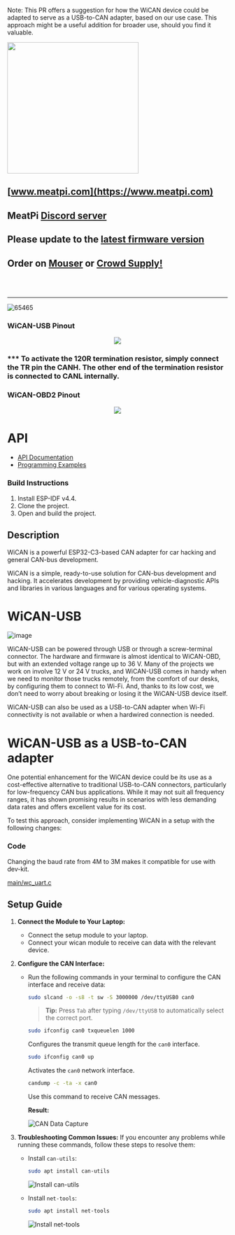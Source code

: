 Note: This PR offers a suggestion for how the WiCAN device could be adapted to serve as a USB-to-CAN adapter, based on our use case. This approach might be a useful addition for broader use, should you find it valuable.



<img src="https://github.com/slimelec/ollie-hw/blob/master/images/mpi_logo.png" width=300>

[www.meatpi.com](https://www.meatpi.com)
---
## MeatPi [Discord server](https://discord.gg/WXy8KQCE7V)
## Please update to the [latest firmware version](https://github.com/meatpiHQ/wican-fw/releases/)

## Order on [**Mouser**](https://www.mouser.com/c/?m=MeatPi) or [**Crowd Supply!**](https://www.crowdsupply.com/meatpi-electronics/wican)

<br/><br/>

---
![65465](https://github.com/meatpiHQ/wican-fw/assets/94690098/537b5062-cb8a-485f-9354-6c351d08aa49)

### WiCAN-USB Pinout

<p align="center">
<img src="https://user-images.githubusercontent.com/94690098/218081136-fc3da520-1851-497e-90dc-ccc5d6543f1f.png" >
</p>

### *** To activate the 120R termination resistor, simply connect the TR pin the CANH. The other end of the termination resistor is connected to CANL internally.


### WiCAN-OBD2 Pinout

<p align="center">
<img src="https://user-images.githubusercontent.com/94690098/182854687-911bae04-9bdd-4947-8363-e088e278b3b8.png" >
</p>

# **API**

- [API Documentation](https://drive.google.com/drive/folders/1qJelUAHGrn_YbNIP0Jk_KmNENG-hKbtl?usp=sharing)
- [Programming Examples](https://github.com/meatpiHQ/programming_examples/tree/master/CAN)

### Build Instructions

1. Install ESP-IDF v4.4.
2. Clone the project.
3. Open and build the project.

## Description

WiCAN is a powerful ESP32-C3-based CAN adapter for car hacking and general CAN-bus development.

WiCAN is a simple, ready-to-use solution for CAN-bus development and hacking. It accelerates development by providing vehicle-diagnostic APIs and libraries in various languages and for various operating systems.

# WiCAN-USB
![image](https://user-images.githubusercontent.com/94690098/231443956-fbf2de46-ef19-4ba5-83b1-6058ab123f56.png)

WiCAN-USB can be powered through USB or through a screw-terminal connector. The hardware and firmware is almost identical to WiCAN-OBD, but with an extended voltage range up to 36 V. Many of the projects we work on involve 12 V or 24 V trucks, and WiCAN-USB comes in handy when we need to monitor those trucks remotely, from the comfort of our desks, by configuring them to connect to Wi-Fi. And, thanks to its low cost, we don’t need to worry about breaking or losing it the WiCAN-USB device itself.

WiCAN-USB can also be used as a USB-to-CAN adapter when Wi-Fi connectivity is not available or when a hardwired connection is needed.

# WiCAN-USB as a USB-to-CAN adapter

One potential enhancement for the WiCAN device could be its use as a cost-effective alternative to traditional USB-to-CAN connectors, particularly for low-frequency CAN bus applications. 
While it may not suit all frequency ranges, it has shown promising results in scenarios with less demanding data rates and offers excellent value for its cost.

To test this approach, consider implementing WiCAN in a setup with the following changes:

### Code 

Changing the baud rate from 4M to 3M makes it compatible for use with dev-kit.

[main/wc_uart.c](https://github.com/mittechteam/wican-fw/blob/WiCAN_opensource/main/wc_uart.c)

## Setup Guide

1. **Connect the Module to Your Laptop:**
   - Connect the setup module to your laptop.
   - Connect your wican module to receive can data with the relevant device.

2. **Configure the CAN Interface:**
   - Run the following commands in your terminal to configure the CAN interface and receive data:

     ```bash
     sudo slcand -o -s8 -t sw -S 3000000 /dev/ttyUSB0 can0
     ```

     > **Tip:** Press `Tab` after typing `/dev/ttyUSB` to automatically select the correct port.

     ```bash
     sudo ifconfig can0 txqueuelen 1000
     ```

     Configures the transmit queue length for the `can0` interface.

     ```bash
     sudo ifconfig can0 up
     ```

     Activates the `can0` network interface.

     ```bash
     candump -c -ta -x can0
     ```

     Use this command to receive CAN messages.

     **Result:**

     ![CAN Data Capture](https://github.com/user-attachments/assets/c02e70c2-da89-46b1-ac8e-135100d76aac)

5. **Troubleshooting Common Issues:**
   If you encounter any problems while running these commands, follow these steps to resolve them:

   - Install `can-utils`:

     ```bash
     sudo apt install can-utils
     ```

     ![Install can-utils](https://github.com/user-attachments/assets/611a4577-ca55-4452-87d8-9ae6668efff9)

   - Install `net-tools`:

     ```bash
     sudo apt install net-tools
     ```

     ![Install net-tools](https://github.com/user-attachments/assets/ce695524-6c41-456f-976b-1228c4e95861)



